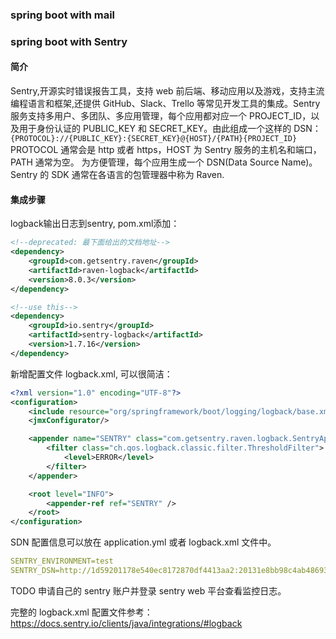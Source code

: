 ### spring boot with mail

### spring boot with Sentry
#### 简介
Sentry,开源实时错误报告工具，支持 web 前后端、移动应用以及游戏，支持主流编程语言和框架,还提供 GitHub、Slack、Trello 等常见开发工具的集成。Sentry 服务支持多用户、多团队、多应用管理，每个应用都对应一个 PROJECT_ID，以及用于身份认证的 PUBLIC_KEY 和 SECRET_KEY。由此组成一个这样的 DSN：  
`{PROTOCOL}://{PUBLIC_KEY}:{SECRET_KEY}@{HOST}/{PATH}{PROJECT_ID}`  
PROTOCOL 通常会是 http 或者 https，HOST 为 Sentry 服务的主机名和端口，PATH 通常为空。 为方便管理，每个应用生成一个 DSN(Data Source Name)。  
Sentry 的 SDK 通常在各语言的包管理器中称为 Raven.
#### 集成步骤
logback输出日志到sentry, 
pom.xml添加：
```xml
<!--deprecated: 最下面给出的文档地址-->
<dependency>
    <groupId>com.getsentry.raven</groupId>
    <artifactId>raven-logback</artifactId>
    <version>8.0.3</version>
</dependency>

<!--use this-->
<dependency>
    <groupId>io.sentry</groupId>
    <artifactId>sentry-logback</artifactId>
    <version>1.7.16</version>
</dependency>
```
新增配置文件 logback.xml, 可以很简洁：
```xml
<?xml version="1.0" encoding="UTF-8"?>
<configuration>
    <include resource="org/springframework/boot/logging/logback/base.xml"/>
    <jmxConfigurator/>

    <appender name="SENTRY" class="com.getsentry.raven.logback.SentryAppender">
        <filter class="ch.qos.logback.classic.filter.ThresholdFilter">
            <level>ERROR</level>
        </filter>
    </appender>

    <root level="INFO">
        <appender-ref ref="SENTRY" />
    </root>
</configuration>
```
SDN 配置信息可以放在 application.yml 或者 logback.xml 文件中。
```yaml
SENTRY_ENVIRONMENT=test
SENTRY_DSN=http://1d59201178e540ec8172870df4413aa2:20131e8bb98c4ab48693e4f9cd6ef98a@192.168.99.100:9000/2
```
TODO
申请自己的 sentry 账户并登录 sentry web 平台查看监控日志。

完整的 logback.xml 配置文件参考：
https://docs.sentry.io/clients/java/integrations/#logback